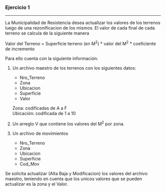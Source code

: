 ### Ejercicio 1
---
La Municipalidad de Resistencia desea actualizar los valores de los terrenos luego de una rezonificacion de los mismos.
El valor de cada final de cada terreno se calcula de la siguiente manera

Valor del Terreno = Superficie terreno (en M<sup>2</sup>) * valor del M<sup>2</sup> * coeficiente de incremento  

Para ello cuenta con la siguiente información: 

1. Un archivo maestro de los terrenos con los siguientes datos:

	<ul class='fileul'>
		<li>Nro_Terreno
		<li>Zona
		<li>Ubicacion
		<li>Superficie
		<li>Valor	
	</ul>

	Zona: codificadas de A a F  
	Ubicación: codificada de 1 a 10

2. Un arreglo V que contiene los valores del M<sup>2</sup> por zona.
3. Un archivo de movimientos


	<ul class='fileul'>
		<li>Nro_Terreno
		<li>Zona
		<li>Ubicacion
		<li>Superficie
		<li>Cod_Mov
	</ul>

Se solicita actualizar (Alta Baja y Modificacion) los valores del archivo maestro, teniendo en cuenta que los unicos valores que se pueden actualizar es la zona y el Valor.